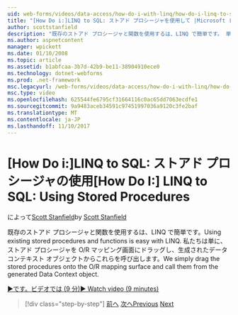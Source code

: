 ```yaml
---
uid: web-forms/videos/data-access/how-do-i-with-linq/how-do-i-linq-to-sql-using-stored-procedures
title: "[How Do i:]LINQ to SQL: ストアド プロシージャを使用して |Microsoft ドキュメント"
author: scottstanfield
description: "既存のストアド プロシージャと関数を使用するは、LINQ で簡単です。 単にストアド プロシージャを O/R マッピング画面にドラッグし、ge からこれらを呼び出す."
ms.author: aspnetcontent
manager: wpickett
ms.date: 01/10/2008
ms.topic: article
ms.assetid: b1abfcaa-3b7d-42b9-be11-38904910ece0
ms.technology: dotnet-webforms
ms.prod: .net-framework
msc.legacyurl: /web-forms/videos/data-access/how-do-i-with-linq/how-do-i-linq-to-sql-using-stored-procedures
msc.type: video
ms.openlocfilehash: 625544fe6795cf31664116c0ac65dd7063ecdfe1
ms.sourcegitcommit: 9a9483aceb34591c97451997036a9120c3fe2baf
ms.translationtype: MT
ms.contentlocale: ja-JP
ms.lasthandoff: 11/10/2017
---
```

<a name="how-do-i-linq-to-sql-using-stored-procedures"></a><span data-ttu-id="debe7-104">[How Do i:]LINQ to SQL: ストアド プロシージャの使用</span><span class="sxs-lookup"><span data-stu-id="debe7-104">[How Do I:] LINQ to SQL: Using Stored Procedures</span></span>
====================
<span data-ttu-id="debe7-105">によって[Scott Stanfield](https://github.com/scottstanfield)</span><span class="sxs-lookup"><span data-stu-id="debe7-105">by [Scott Stanfield](https://github.com/scottstanfield)</span></span>

<span data-ttu-id="debe7-106">既存のストアド プロシージャと関数を使用するは、LINQ で簡単です。</span><span class="sxs-lookup"><span data-stu-id="debe7-106">Using existing stored procedures and functions is easy with LINQ.</span></span> <span data-ttu-id="debe7-107">私たちは単に、ストアド プロシージャを O/R マッピング画面にドラッグし、生成されたデータ コンテキスト オブジェクトからこれらを呼び出します。</span><span class="sxs-lookup"><span data-stu-id="debe7-107">We simply drag the stored procedures onto the O/R mapping surface and call them from the generated Data Context object.</span></span>

[<span data-ttu-id="debe7-108">&#9654;です。ビデオでは (9 分)</span><span class="sxs-lookup"><span data-stu-id="debe7-108">&#9654; Watch video (9 minutes)</span></span>](https://channel9.msdn.com/Blogs/ASP-NET-Site-Videos/how-do-i-linq-to-sql-using-stored-procedures)

>[!div class="step-by-step"]
<span data-ttu-id="debe7-109">[前へ](how-do-i-linq-to-sql-custom-linqdatasource.md)
[次へ](how-do-i-linq-to-sql-updating-with-stored-procedures.md)</span><span class="sxs-lookup"><span data-stu-id="debe7-109">[Previous](how-do-i-linq-to-sql-custom-linqdatasource.md)
[Next](how-do-i-linq-to-sql-updating-with-stored-procedures.md)</span></span>
